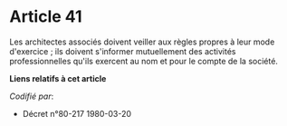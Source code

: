 # Article 41

Les architectes associés doivent veiller aux règles propres à leur mode d'exercice ; ils doivent s'informer mutuellement des
activités professionnelles qu'ils exercent au nom et pour le compte de la société.

**Liens relatifs à cet article**

_Codifié par_:

  - Décret n°80-217 1980-03-20
